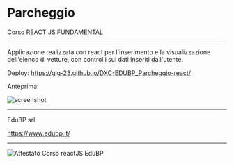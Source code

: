 # Parcheggio 

Corso REACT JS FUNDAMENTAL

-----

Applicazione realizzata con react per l'inserimento e la visualizzazione dell'elenco di vetture, con controlli sui dati inseriti dall'utente.

Deploy: https://glg-23.github.io/DXC-EDUBP_Parcheggio-react/

Anteprima:

![screenshot](https://github.com/glg-23/EDUBP_Parcheggio-react/blob/main/Screenshot%20EduBP%20-%20react.jpg)

-----

EduBP srl

https://www.edubp.it/

-----

![Attestato Corso reactJS EduBP]([http://url/to/img.png](https://github.com/glg-23/EDUBP_Parcheggio-react/blob/main/Gianluigi%20D'Antimi%20-%20EduBP%20-%20Corso%20React%20JS%20Foundamental.jpg))
